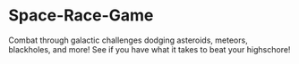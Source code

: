 # Space-Race-Game
Combat through galactic challenges dodging asteroids, meteors, blackholes, and more! See if you have what it takes to beat your highschore!
